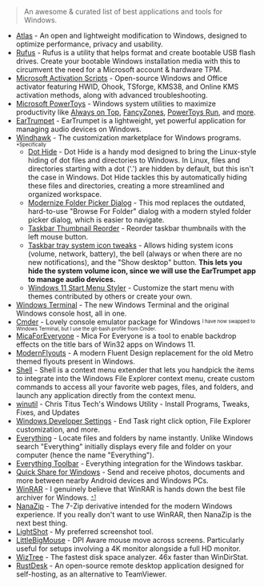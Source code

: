 > An awesome & curated list of best applications and tools for Windows.

- [Atlas](https://github.com/Atlas-OS/Atlas) - An open and lightweight modification to Windows, designed to optimize performance, privacy and usability.
- [Rufus](https://github.com/pbatard/rufus) - Rufus is a utility that helps format and create bootable USB flash drives. Create your bootable Windows installation media with this to circumvent the need for a Microsoft account & hardware TPM.
- [Microsoft Activation Scripts](https://github.com/massgravel/Microsoft-Activation-Scripts) - Open-source Windows and Office activator featuring HWID, Ohook, TSforge, KMS38, and Online KMS activation methods, along with advanced troubleshooting.
- [Microsoft PowerToys](https://github.com/microsoft/PowerToys) - Windows system utilities to maximize productivity like [Always on Top](https://learn.microsoft.com/en-us/windows/powertoys/always-on-top), [FancyZones](https://learn.microsoft.com/en-us/windows/powertoys/fancyzones), [PowerToys Run](https://learn.microsoft.com/en-us/windows/powertoys/powertoys-run), and [more](https://learn.microsoft.com/en-us/windows/powertoys/).
- [EarTrumpet](https://github.com/File-New-Project/EarTrumpet) - EarTrumpet is a lightweight, yet powerful application for managing audio devices on Windows.
- [Windhawk](https://github.com/ramensoftware/windhawk) - The customization marketplace for Windows programs.
  <sup><sub>\*Specifically</sub></sup>
  - [Dot Hide](https://windhawk.net/mods/dot-hide) - Dot Hide is a handy mod designed to bring the Linux-style hiding of dot files and directories to Windows. In Linux, files and directories starting with a dot ('.') are hidden by default, but this isn't the case in Windows.
    Dot Hide tackles this by automatically hiding these files and directories, creating a more streamlined and organized workspace.
  - [Modernize Folder Picker Dialog](https://windhawk.net/mods/modernize-folder-picker-dialog) - This mod replaces the outdated, hard-to-use "Browse For Folder" dialog with a modern styled folder picker dialog, which is easier to navigate.
  - [Taskbar Thumbnail Reorder](https://windhawk.net/mods/taskbar-thumbnail-reorder) - Reorder taskbar thumbnails with the left mouse button.
  - [Taskbar tray system icon tweaks](https://windhawk.net/mods/taskbar-tray-system-icon-tweaks) - Allows hiding system icons (volume, network, battery), the bell (always or when there are no new notifications), and the "Show desktop" button. **This lets you hide the system volume icon, since we will use the EarTrumpet app to manage audio devices.**
  - [Windows 11 Start Menu Styler](https://windhawk.net/mods/windows-11-start-menu-styler) - Customize the start menu with themes contributed by others or create your own.
- [Windows Terminal](https://github.com/microsoft/terminal) - The new Windows Terminal and the original Windows console host, all in one.
- [Cmder](https://github.com/cmderdev/cmder) - Lovely console emulator package for Windows
  <sup><sub>I have now swapped to Windows Terminal, but I use the git-bash profile from Cmder.</sub></sup>
- [MicaForEveryone](https://github.com/MicaForEveryone/MicaForEveryone) - Mica For Everyone is a tool to enable backdrop effects on the title bars of Win32 apps on Windows 11.
- [ModernFlyouts](https://github.com/ModernFlyouts-Community/ModernFlyouts) - A modern Fluent Design replacement for the old Metro themed flyouts present in Windows.
- [Shell](https://github.com/moudey/Shell) - Shell is a context menu extender that lets you handpick the items to integrate into the Windows File Explorer context menu, create custom commands to access all your favorite web pages, files, and folders, and launch any application directly from the context menu.
- [winutil](https://github.com/ChrisTitusTech/winutil) - Chris Titus Tech's Windows Utility - Install Programs, Tweaks, Fixes, and Updates
- [Windows Developer Settings](https://ghostarchive.org/archive/KstCh) - End Task right click option, File Explorer customization, and more.
- [Everything](https://www.voidtools.com/) - Locate files and folders by name instantly. Unlike Windows search "Everything" initially displays every file and folder on your computer (hence the name "Everything").
- [Everything Toolbar](https://github.com/srwi/EverythingToolbar) - Everything integration for the Windows taskbar.
- [Quick Share for Windows](https://www.android.com/better-together/quick-share-app/) - Send and receive photos, documents and more between nearby Android devices and Windows PCs.
- [WinRAR](https://www.win-rar.com/) - I genuinely believe that WinRAR is hands down the best file archiver for Windows. <sup><sub>[+1](https://github.com/bitcookies/winrar-keygen)</sub></sup>
- [NanaZip](https://github.com/M2Team/NanaZip) - The 7-Zip derivative intended for the modern Windows experience. If you really don't want to use WinRAR, then NanaZip is the next best thing.
- [LightShot](https://app.prntscr.com/en/index.html) - My preferred screenshot tool.
- [LittleBigMouse](https://github.com/mgth/LittleBigMouse) - DPI Aware mouse move across screens. Particularly useful for setups involving a 4K monitor alongside a full HD monitor.
- [WizTree](https://diskanalyzer.com/) - The fastest disk space analyzer. 46x faster than WinDirStat.
- [RustDesk](https://github.com/rustdesk/rustdesk) - An open-source remote desktop application designed for self-hosting, as an alternative to TeamViewer.
